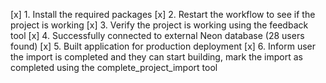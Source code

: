 [x] 1. Install the required packages
[x] 2. Restart the workflow to see if the project is working
[x] 3. Verify the project is working using the feedback tool
[x] 4. Successfully connected to external Neon database (28 users found)
[x] 5. Built application for production deployment
[x] 6. Inform user the import is completed and they can start building, mark the import as completed using the complete_project_import tool